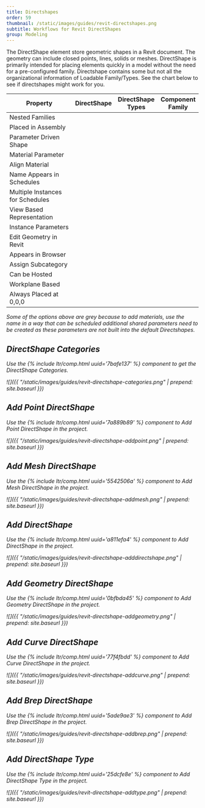 ```yaml
---
title: Directshapes
order: 59
thumbnail: /static/images/guides/revit-directshapes.png
subtitle: Workflows for Revit DirectShapes
group: Modeling
---
```


The DirectShape element store geometric shapes in a Revit document. The geometry can include closed points, lines, solids or meshes. DirectShape is primarily intended for placing elements quickly in a model without the need for a pre-configured family. Directshape contains some but not all the organizational information of Loadable Family/Types. See the chart below to see if directshapes might work for you.

<i class="fa fa-envelope">

<table>
<colgroup>
<col>
<col width="20%" style="align:center">
<col width="20%" style="align:center">
<col width="20%" style="align:center">
</colgroup>
<thead>
<tr class="header">
<th>Property</th>
<th>DirectShape</th>
<th>DirectShape Types</th>
<th>Component Family</th>
</tr>
</thead>
<tbody>
<tr>
<td markdown="span">Nested Families</td>
<td markdown="span"><img style="width:16px;height:16px;" src="/rhino.inside-revit/assets/img/checkbox-blank.svg"></td>
<td markdown="span"><img style="width:16px;height:16px;" src="/rhino.inside-revit/assets/img/checkbox-blank.svg"></td>
<td markdown="span"><img style="width:16px;height:16px;" src="/rhino.inside-revit/assets/img/checkbox-checked.svg"></td>
</tr>
<tr>
<td markdown="span">Placed in Assembly</td>
<td markdown="span"><img style="width:16px;height:16px;" src="/rhino.inside-revit/assets/img/checkbox-checked.svg"></td>
<td markdown="span"><img style="width:16px;height:16px;" src="/rhino.inside-revit/assets/img/checkbox-checked.svg"></td>
<td markdown="span"><img style="width:16px;height:16px;" src="/rhino.inside-revit/assets/img/checkbox-checked.svg"></td>
</tr>
<tr>
<td markdown="span">Parameter Driven Shape</td>
<td markdown="span"><img style="width:16px;height:16px;" src="/rhino.inside-revit/assets/img/checkbox-blank.svg"></td>
<td markdown="span"><img style="width:16px;height:16px;" src="/rhino.inside-revit/assets/img/checkbox-blank.svg"></td>
<td markdown="span"><img style="width:16px;height:16px;" src="/rhino.inside-revit/assets/img/checkbox-checked.svg"></td>
</tr>
<tr>
<td markdown="span">Material Parameter</td>
<td markdown="span"><img style="width:16px;height:16px;" src="/rhino.inside-revit/assets/img/checkbox-grey.svg"></td>
<td markdown="span"><img style="width:16px;height:16px;" src="/rhino.inside-revit/assets/img/checkbox-grey.svg"></td>
<td markdown="span"><img style="width:16px;height:16px;" src="/rhino.inside-revit/assets/img/checkbox-checked.svg"></td>
</tr>
<tr>
<td markdown="span">Align Material</td>
<td markdown="span"><img style="width:16px;height:16px;" src="/rhino.inside-revit/assets/img/checkbox-blank.svg"></td>
<td markdown="span"><img style="width:16px;height:16px;" src="/rhino.inside-revit/assets/img/checkbox-blank.svg"></td>
<td markdown="span"><img style="width:16px;height:16px;" src="/rhino.inside-revit/assets/img/checkbox-checked.svg"></td>
</tr>
<tr>
<td markdown="span">Name Appears in Schedules</td>
<td markdown="span"><img style="width:16px;height:16px;" src="/rhino.inside-revit/assets/img/checkbox-grey.svg"></td>
<td markdown="span"><img style="width:16px;height:16px;" src="/rhino.inside-revit/assets/img/checkbox-checked.svg"></td>
<td markdown="span"><img style="width:16px;height:16px;" src="/rhino.inside-revit/assets/img/checkbox-checked.svg"></td>
</tr>
<tr>
<td markdown="span">Multiple Instances for Schedules</td>
<td markdown="span"><img style="width:16px;height:16px;" src="/rhino.inside-revit/assets/img/checkbox-grey.svg"></td>
<td markdown="span"><img style="width:16px;height:16px;" src="/rhino.inside-revit/assets/img/checkbox-checked.svg"></td>
<td markdown="span"><img style="width:16px;height:16px;" src="/rhino.inside-revit/assets/img/checkbox-checked.svg"></td>
</tr>
<tr>
<td markdown="span">View Based Representation</td>
<td markdown="span"><img style="width:16px;height:16px;" src="/rhino.inside-revit/assets/img/checkbox-grey.svg"></td>
<td markdown="span"><img style="width:16px;height:16px;" src="/rhino.inside-revit/assets/img/checkbox-grey.svg"></td>
<td markdown="span"><img style="width:16px;height:16px;" src="/rhino.inside-revit/assets/img/checkbox-checked.svg"></td>
</tr>
<tr>
<td markdown="span">Instance Parameters</td>
<td markdown="span"><img style="width:16px;height:16px;" src="/rhino.inside-revit/assets/img/checkbox-checked.svg"></td>
<td markdown="span"><img style="width:16px;height:16px;" src="/rhino.inside-revit/assets/img/checkbox-checked.svg"></td>
<td markdown="span"><img style="width:16px;height:16px;" src="/rhino.inside-revit/assets/img/checkbox-checked.svg"></td>
</tr>
<tr>
<td markdown="span">Edit Geometry in Revit</td>
<td markdown="span"><img style="width:16px;height:16px;" src="/rhino.inside-revit/assets/img/checkbox-blank.svg"></td>
<td markdown="span"><img style="width:16px;height:16px;" src="/rhino.inside-revit/assets/img/checkbox-blank.svg"></td>
<td markdown="span"><img style="width:16px;height:16px;" src="/rhino.inside-revit/assets/img/checkbox-checked.svg"></td>
</tr>
<tr>
<td markdown="span">Appears in Browser</td>
<td markdown="span"><img style="width:16px;height:16px;" src="/rhino.inside-revit/assets/img/checkbox-blank.svg"></td>
<td markdown="span"><img style="width:16px;height:16px;" src="/rhino.inside-revit/assets/img/checkbox-blank.svg"></td>
<td markdown="span"><img style="width:16px;height:16px;" src="/rhino.inside-revit/assets/img/checkbox-checked.svg"></td>
</tr>
<tr>
<td markdown="span">Assign Subcategory</td>
<td markdown="span"><img style="width:16px;height:16px;" src="/rhino.inside-revit/assets/img/checkbox-blank.svg"></td>
<td markdown="span"><img style="width:16px;height:16px;" src="/rhino.inside-revit/assets/img/checkbox-blank.svg"></td>
<td markdown="span"><img style="width:16px;height:16px;" src="/rhino.inside-revit/assets/img/checkbox-checked.svg"></td>
</tr>
<tr>
<td markdown="span">Can be Hosted</td>
<td markdown="span"><img style="width:16px;height:16px;" src="/rhino.inside-revit/assets/img/checkbox-blank.svg"></td>
<td markdown="span"><img style="width:16px;height:16px;" src="/rhino.inside-revit/assets/img/checkbox-blank.svg"></td>
<td markdown="span"><img style="width:16px;height:16px;" src="/rhino.inside-revit/assets/img/checkbox-checked.svg"></td>
</tr>
<tr>
<td markdown="span">Workplane Based</td>
<td markdown="span"><img style="width:16px;height:16px;" src="/rhino.inside-revit/assets/img/checkbox-blank.svg"></td>
<td markdown="span"><img style="width:16px;height:16px;" src="/rhino.inside-revit/assets/img/checkbox-checked.svg"></td>
<td markdown="span"><img style="width:16px;height:16px;" src="/rhino.inside-revit/assets/img/checkbox-checked.svg"></td>
</tr>
<tr>
<td markdown="span">Always Placed at 0,0,0</td>
<td markdown="span"><img style="width:16px;height:16px;" src="/rhino.inside-revit/assets/img/checkbox-blank.svg"></td>
<td markdown="span"><img style="width:16px;height:16px;" src="/rhino.inside-revit/assets/img/checkbox-checked.svg"></td>
<td markdown="span"><img style="width:16px;height:16px;" src="/rhino.inside-revit/assets/img/checkbox-checked.svg"></td>
</tr>
</tbody>
</table>

Some of the options above are grey because to add materials, use the name in a way that can be scheduled additional shared parameters need to be created as these parameters are not built into the default Directshapes.

## DirectShape Categories

Use the {% include ltr/comp.html uuid='7bafe137' %} component to get the DirectShape Categories.

![]({{ "/static/images/guides/revit-directshape-categories.png" | prepend: site.baseurl }})

## Add Point DirectShape

Use the {% include ltr/comp.html uuid='7a889b89' %} component to Add Point DirectShape in the project.

![]({{ "/static/images/guides/revit-directshape-addpoint.png" | prepend: site.baseurl }})

## Add Mesh DirectShape

Use the {% include ltr/comp.html uuid='5542506a' %} component to Add Mesh DirectShape in the project.

![]({{ "/static/images/guides/revit-directshape-addmesh.png" | prepend: site.baseurl }})

## Add DirectShape

Use the {% include ltr/comp.html uuid='a811efa4' %} component to Add DirectShape in the project.

![]({{ "/static/images/guides/revit-directshape-adddirectshape.png" | prepend: site.baseurl }})

## Add Geometry DirectShape

Use the {% include ltr/comp.html uuid='0bfbda45' %} component to Add Geometry DirectShape in the project.

![]({{ "/static/images/guides/revit-directshape-addgeometry.png" | prepend: site.baseurl }})

## Add Curve DirectShape

Use the {% include ltr/comp.html uuid='77f4fbdd' %} component to Add Curve DirectShape in the project.

![]({{ "/static/images/guides/revit-directshape-addcurve.png" | prepend: site.baseurl }})

## Add Brep DirectShape

Use the {% include ltr/comp.html uuid='5ade9ae3' %} component to Add Brep DirectShape in the project.

![]({{ "/static/images/guides/revit-directshape-addbrep.png" | prepend: site.baseurl }})

## Add DirectShape Type

Use the {% include ltr/comp.html uuid='25dcfe8e' %} component to Add DirectShape Type in the project.

![]({{ "/static/images/guides/revit-directshape-addtype.png" | prepend: site.baseurl }})




